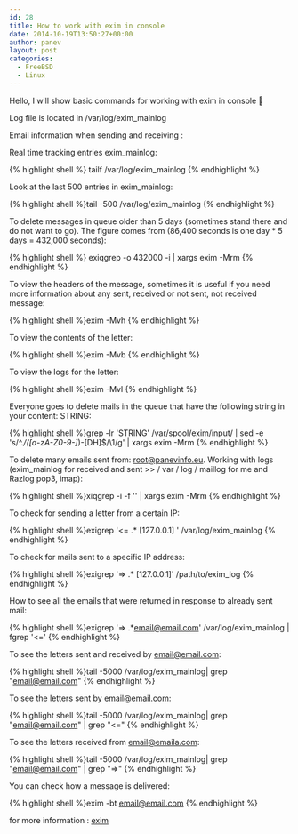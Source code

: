 ```yaml
---
id: 28
title: How to work with exim in console
date: 2014-10-19T13:50:27+00:00
author: panev
layout: post
categories:
  - FreeBSD
  - Linux
---
```

Hello, I will show basic commands for working with exim in console 🙂

Log file is located in /var/log/exim_mainlog

Email information when sending and receiving :

Real time tracking entries exim_mainlog:

{% highlight shell %} tailf /var/log/exim_mainlog
{% endhighlight %}

Look at the last 500 entries in exim_mainlog:

{% highlight shell %}tail -500 /var/log/exim_mainlog
{% endhighlight %}

To delete messages in queue older than 5 days (sometimes stand there and do not want to go). The figure comes from (86,400 seconds is one day * 5 days = 432,000 seconds):

{% highlight shell %}
exiqgrep -o 432000 -i | xargs exim -Mrm
{% endhighlight %}

To view the headers of the message, sometimes it is useful if you need more information about any sent, received or not sent, not received message: 

{% highlight shell %}exim -Mvh
{% endhighlight %}

To view the contents of the letter: 

{% highlight shell %}exim -Mvb
{% endhighlight %}

To view the logs for the letter:

{% highlight shell %}exim -Mvl
{% endhighlight %}

Everyone goes to delete mails in the queue that have the following string in your content: STRING:

{% highlight shell %}grep -lr 'STRING' /var/spool/exim/input/ | sed -e 's/^.*\/\([a-zA-Z0-9-]*\)-[DH]$/\1/g' | xargs exim -Mrm
{% endhighlight %}

To delete many emails sent from: root@panevinfo.eu. Working with logs (exim_mainlog for received and sent >> / var / log / maillog for me and Razlog pop3, imap):

{% highlight shell %}xiqgrep -i -f '' | xargs exim -Mrm
{% endhighlight %}

To check for sending a letter from a certain IP: 

{% highlight shell %}exigrep '&lt;= .* \[127.0.0.1\] ' /var/log/exim_mainlog
{% endhighlight %}

To check for mails sent to a specific IP address: 

{% highlight shell %}exigrep '=> .* \[127.0.0.1\]' /path/to/exim_log
{% endhighlight %}

How to see all the emails that were returned in response to already sent mail: 

{% highlight shell %}exigrep '=> .*email@email.com' /var/log/exim_mainlog | fgrep '&lt;='
{% endhighlight %}

To see the letters sent and received by email@email.com: 

{% highlight shell %}tail -5000 /var/log/exim_mainlog| grep "email@email.com"
{% endhighlight %}

To see the letters sent by email@email.com: 

{% highlight shell %}tail -5000 /var/log/exim_mainlog| grep "email@email.com" | grep "&lt;="
{% endhighlight %}

To see the letters received from email@emaila.com: 

{% highlight shell %}tail -5000 /var/log/exim_mainlog| grep "email@email.com" | grep "=>"
{% endhighlight %}

You can check how a message is delivered:

{% highlight shell %}exim -bt email@email.com
{% endhighlight %}

for more information : <a href="http://www.exim.org/docs.html" title="exim" target="_blank">exim</a>